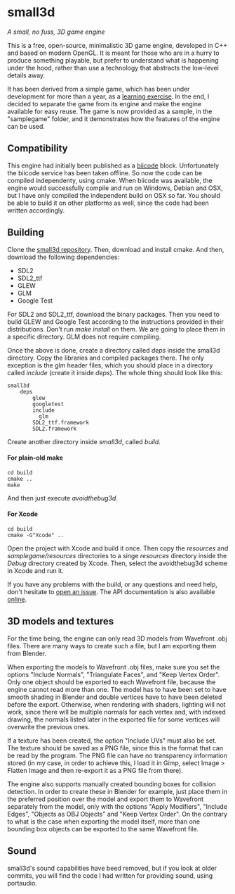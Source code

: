 small3d
=======
*A small, no fuss, 3D game engine*

This is a free, open-source, minimalistic 3D game engine, developed in C++ and based on modern OpenGL. It is meant for those who are in a hurry to produce something playable, but prefer to understand what is happening under the hood, rather than use a technology that abstracts the low-level details away.

It has been derived from a simple game, which has been under development for more than a year, as a [learning exercise](http://goo.gl/itn6x5). In the end, I decided to separate the game from its engine and make the engine available for easy reuse. The game is now provided as a sample, in the "samplegame" folder, and it demonstrates how the features of the engine can be used.

Compatibility
-------------
This engine had initially been published as a [biicode](https://github.com/biicode/) block. Unfortunately the biicode service has been taken offline. So now the code can be compiled independenty, using cmake. When biicode was available, the engine would successfully compile and run on Windows, Debian and OSX, but I have only compiled the independent build on OSX so far. You should be able to build it on other platforms as well, since the code had been written accordingly.

Building
--------
Clone the [small3d repository](https://github.com/coding3d/small3d). Then, download and install cmake. And then, download the following dependencies:
- SDL2
- SDL2_ttf
- GLEW
- GLM
- Google Test

For SDL2 and SDL2_ttf, download the binary packages. Then you need to build GLEW and Google Test according to the instructions provided in their distributions. Don't run *make install* on them. We are going to place them in a specific directory. GLM does not require compiling.

Once the above is done, create a directory called *deps* inside the small3d directory. Copy the libraries and compiled packages there. The only exception is the glm header files, which you should place in a directory called *include* (create it inside *deps*). The whole thing should look like this:

    small3d
        deps
            glew
            googletest
            include
              glm
            SDL2_ttf.framework
            SDL2.framework

Create another directory inside *small3d*, called *build*.

#### For plain-old make

    cd build
    cmake ..
    make

And then just execute *avoidthebug3d*.

#### For Xcode

    cd build
    cmake -G"Xcode" ..

Open the project with Xcode and build it once. Then copy the *resources* and *samplegame/resources* directories to a singe *resources* directory inside the *Debug* directory created by Xcode. Then, select the avoidthebug3d scheme in Xcode and run it.

If you have any problems with the build, or any questions and need help, don't hesitate to [open an issue](https://github.com/coding3d/small3d/issues). The API documentation is also available [online](http://coding3d.github.io/small3d).

3D models and textures
----------------------

For the time being, the engine can only read 3D models from Wavefront .obj files. There are many ways to create such a file, but I am exporting them from Blender.

When exporting the models to Wavefront .obj files, make sure you set the options "Include Normals", "Triangulate Faces", and "Keep Vertex Order". Only one object should be exported to each Wavefront file, because the engine cannot read more than one. The model has to have been set to have smooth shading in Blender and double vertices have to have been deleted before the export. Otherwise, when rendering with shaders, lighting will not work, since there will be multiple normals for each vertex and, with indexed drawing,
the normals listed later in the exported file for some vertices will overwrite the previous ones.

If a texture has been created, the option "Include UVs" must also be set. The texture should be saved as a PNG file, since this is the format that can be read by the program. The PNG file can have no transparency information stored (in my case, in order to achieve this, I load it in Gimp, select Image > Flatten Image and then re-export it as a PNG file from there).

The engine also supports manually created bounding boxes for collision detection. In order to create these in Blender for example, just place them in the preferred position over the model and export them to Wavefront separately from the model, only with the options "Apply Modifiers", "Include Edges", "Objects as OBJ Objects" and "Keep Vertex Order". On the contrary to what is the case when exporting the model itself, more than one bounding box objects can be exported to the same Wavefront file.

Sound
-----

small3d's sound capabilities have beed removed, but if you look at older commits, you will find the code I had written for providing sound, using portaudio.
